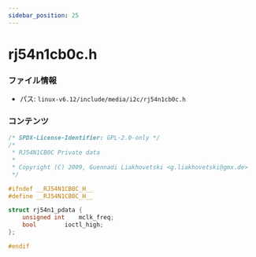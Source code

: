 ```yaml
---
sidebar_position: 25
---
```

# rj54n1cb0c.h

### ファイル情報

- パス: `linux-v6.12/include/media/i2c/rj54n1cb0c.h`

### コンテンツ

```h
/* SPDX-License-Identifier: GPL-2.0-only */
/*
 * RJ54N1CB0C Private data
 *
 * Copyright (C) 2009, Guennadi Liakhovetski <g.liakhovetski@gmx.de>
 */

#ifndef __RJ54N1CB0C_H__
#define __RJ54N1CB0C_H__

struct rj54n1_pdata {
	unsigned int	mclk_freq;
	bool		ioctl_high;
};

#endif

```
